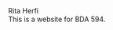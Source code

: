 <!DOCTYPE html>
<html>
<head>
 Rita Herfi <br> 
</head>
  <body>
    This is a website for BDA 594.
  </body>
</html>
